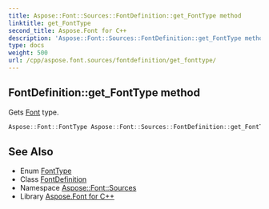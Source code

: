 ```yaml
---
title: Aspose::Font::Sources::FontDefinition::get_FontType method
linktitle: get_FontType
second_title: Aspose.Font for C++
description: 'Aspose::Font::Sources::FontDefinition::get_FontType method. Gets Font type in C++.'
type: docs
weight: 500
url: /cpp/aspose.font.sources/fontdefinition/get_fonttype/
---
```

## FontDefinition::get_FontType method


Gets [Font](../../../aspose.font/font/) type.

```cpp
Aspose::Font::FontType Aspose::Font::Sources::FontDefinition::get_FontType() const
```

## See Also

* Enum [FontType](../../../aspose.font/fonttype/)
* Class [FontDefinition](../)
* Namespace [Aspose::Font::Sources](../../)
* Library [Aspose.Font for C++](../../../)

